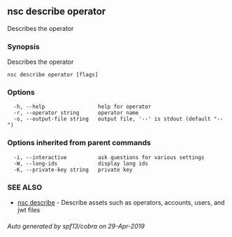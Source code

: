 ## nsc describe operator

Describes the operator

### Synopsis

Describes the operator

```
nsc describe operator [flags]
```

### Options

```
  -h, --help                 help for operator
  -r, --operator string      operator name
  -o, --output-file string   output file, '--' is stdout (default "--")
```

### Options inherited from parent commands

```
  -i, --interactive          ask questions for various settings
  -W, --long-ids             display long ids
  -K, --private-key string   private key
```

### SEE ALSO

* [nsc describe](nsc_describe.md)	 - Describe assets such as operators, accounts, users, and jwt files

###### Auto generated by spf13/cobra on 29-Apr-2019
